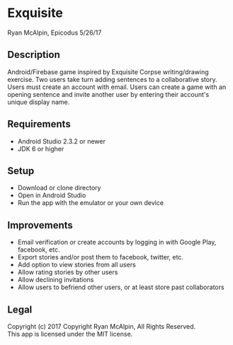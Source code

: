 # Exquisite
Ryan McAlpin, Epicodus 5/26/17

## Description
Android/Firebase game inspired by Exquisite Corpse writing/drawing exercise. Two users take turn adding sentences to a collaborative story. Users must create an account with email. Users can create a game with an opening sentence and invite another user by entering their account's unique display name.

## Requirements
* Android Studio 2.3.2 or newer
* JDK 6 or higher

## Setup
* Download or clone directory
* Open in Android Studio
* Run the app with the emulator or your own device

## Improvements
* Email verification or create accounts by logging in with Google Play, facebook, etc.
* Export stories and/or post them to facebook, twitter, etc.
* Add option to view stories from all users
* Allow rating stories by other users
* Allow declining invitations
* Allow users to befriend other users, or at least store past collaborators

## Legal
Copyright (c) 2017 Copyright Ryan McAlpin, All Rights Reserved.<br>
This app is licensed under the MIT license.

